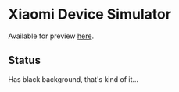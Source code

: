 # Xiaomi Device Simulator

Available for preview [here](https://no111one.github.io/HiSimHongmeng).

## Status

Has black background, that's kind of it...
